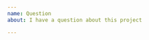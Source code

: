 ```yaml
---
name: Question
about: I have a question about this project

---
```


<!-- What do you want to know or we could make clearer? -->
